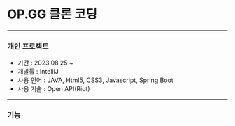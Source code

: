 # OP.GG 클론 코딩
____
### 개인 프로젝트
- 기간 : 2023.08.25 ~ 
- 개발툴 : IntelliJ
- 사용 언어 : JAVA, Html5, CSS3, Javascript, Spring Boot
- 사용 기술 : Open API(Riot)
____
### 기능